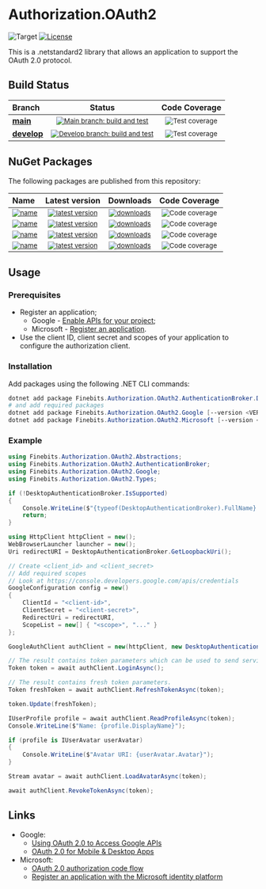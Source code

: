 # Authorization.OAuth2

![Target](https://img.shields.io/badge/dynamic/xml?label=Target&query=//TargetFramework[1]&url=https://raw.githubusercontent.com/finebits/Authorization.OAuth2/main/source/Authorization.OAuth2/Authorization.OAuth2.csproj)
[![License](https://img.shields.io/github/license/finebits/Authorization.OAuth2.svg)](https://github.com/finebits/Authorization.OAuth2/blob/main/LICENSE)

This is a .netstandard2 library that allows an application to support the OAuth 2.0 protocol.

## Build Status

|Branch|Status|Code Coverage|
|:-|:-:|:-:|
| **[main](https://github.com/finebits/Authorization.OAuth2/tree/main)** | <sub>[![Main branch: build and test](https://img.shields.io/github/actions/workflow/status/finebits/Authorization.OAuth2/build-and-test.yml?branch=main&logo=github&label=)](https://github.com/finebits/Authorization.OAuth2/actions/workflows/build-and-test.yml?query=branch%3Amain)</sub> | <sub>![Test coverage](https://img.shields.io/endpoint?url=https://gist.githubusercontent.com/finebits-github/74f6d448f4f568a286d4622e92afbc75/raw/Authorization.OAuth2-main-total-test-coverage.json)</sub> |
| **[develop](https://github.com/finebits/Authorization.OAuth2/tree/develop)** | <sub>[![Develop branch: build and test](https://img.shields.io/github/actions/workflow/status/finebits/Authorization.OAuth2/build-and-test.yml?branch=develop&logo=github&label=)](https://github.com/finebits/Authorization.OAuth2/actions/workflows/build-and-test.yml?query=branch%3Adevelop)</sub> | <sub>![Test coverage](https://img.shields.io/endpoint?url=https://gist.githubusercontent.com/finebits-github/74f6d448f4f568a286d4622e92afbc75/raw/Authorization.OAuth2-develop-total-test-coverage.json)</sub> |

## NuGet Packages

The following packages are published from this repository:

|Name|Latest version|Downloads|Code Coverage|
|:-|:-:|:-:|:-:|
| <sub> [![name](https://img.shields.io/badge/Finebits.Authorization.OAuth2-blue)](https://www.nuget.org/packages/Finebits.Authorization.OAuth2) </sub> | <sub> [![latest version](https://img.shields.io/nuget/v/Finebits.Authorization.OAuth2?logo=nuget&label)](https://www.nuget.org/packages/Finebits.Authorization.OAuth2) </sub> | <sub> [![downloads](https://img.shields.io/nuget/dt/Finebits.Authorization.OAuth2)](https://www.nuget.org/packages/Finebits.Authorization.OAuth2) </sub> | <sub> ![Code coverage](https://img.shields.io/endpoint?url=https://gist.githubusercontent.com/finebits-github/74f6d448f4f568a286d4622e92afbc75/raw/Authorization.OAuth2-main-Finebits.Authorization.OAuth2-test-coverage.json&label=coverage) </sub> |
| <sub> [![name](https://img.shields.io/badge/Finebits.Authorization.OAuth2.AuthenticationBroker.Desktop-blue)](https://www.nuget.org/packages/Finebits.Authorization.OAuth2.AuthenticationBroker.Desktop) </sub> | <sub> [![latest version](https://img.shields.io/nuget/v/Finebits.Authorization.OAuth2.AuthenticationBroker.Desktop?logo=nuget&label)](https://www.nuget.org/packages/Finebits.Authorization.OAuth2.AuthenticationBroker.Desktop) </sub> | <sub> [![downloads](https://img.shields.io/nuget/dt/Finebits.Authorization.OAuth2.AuthenticationBroker.Desktop)](https://www.nuget.org/packages/Finebits.Authorization.OAuth2.AuthenticationBroker.Desktop) </sub> | <sub> ![Code coverage](https://img.shields.io/endpoint?url=https://gist.githubusercontent.com/finebits-github/74f6d448f4f568a286d4622e92afbc75/raw/Authorization.OAuth2-main-Finebits.Authorization.OAuth2.AuthenticationBroker.Desktop-test-coverage.json&label=coverage) </sub> |
| <sub> [![name](https://img.shields.io/badge/Finebits.Authorization.OAuth2.Google-blue)](https://www.nuget.org/packages/Finebits.Authorization.OAuth2.Google) </sub> | <sub> [![latest version](https://img.shields.io/nuget/v/Finebits.Authorization.OAuth2.Google?logo=nuget&label)](https://www.nuget.org/packages/Finebits.Authorization.OAuth2.Google) </sub> | <sub> [![downloads](https://img.shields.io/nuget/dt/Finebits.Authorization.OAuth2.Google)](https://www.nuget.org/packages/Finebits.Authorization.OAuth2.Google) </sub> | <sub> ![Code coverage](https://img.shields.io/endpoint?url=https://gist.githubusercontent.com/finebits-github/74f6d448f4f568a286d4622e92afbc75/raw/Authorization.OAuth2-main-Finebits.Authorization.OAuth2.Google-test-coverage.json&label=coverage) </sub> |
| <sub> [![name](https://img.shields.io/badge/Finebits.Authorization.OAuth2.Microsoft-blue)](https://www.nuget.org/packages/Finebits.Authorization.OAuth2.Microsoft) </sub> | <sub> [![latest version](https://img.shields.io/nuget/v/Finebits.Authorization.OAuth2.Microsoft?logo=nuget&label)](https://www.nuget.org/packages/Finebits.Authorization.OAuth2.Microsoft) </sub> | <sub> [![downloads](https://img.shields.io/nuget/dt/Finebits.Authorization.OAuth2.Microsoft)](https://www.nuget.org/packages/Finebits.Authorization.OAuth2.Microsoft) </sub> | <sub> ![Code coverage](https://img.shields.io/endpoint?url=https://gist.githubusercontent.com/finebits-github/74f6d448f4f568a286d4622e92afbc75/raw/Authorization.OAuth2-main-Finebits.Authorization.OAuth2.Microsoft-test-coverage.json&label=coverage) </sub> |

## Usage

### Prerequisites

- Register an application;
  - Google - [Enable APIs for your project](https://developers.google.com/identity/protocols/oauth2/native-app#prerequisites);
  - Microsoft - [Register an application](https://learn.microsoft.com/en-us/azure/active-directory/develop/quickstart-register-app#register-an-application).
- Use the client ID, client secret and scopes of your application to configure the authorization client.

### Installation

Add packages using the following .NET CLI commands:

```powershell
dotnet add package Finebits.Authorization.OAuth2.AuthenticationBroker.Desktop [--version <VERSION>] [--prerelease]
# and add required packages
dotnet add package Finebits.Authorization.OAuth2.Google [--version <VERSION>] [--prerelease]
dotnet add package Finebits.Authorization.OAuth2.Microsoft [--version <VERSION>] [--prerelease]
```

### Example

```C#
using Finebits.Authorization.OAuth2.Abstractions;
using Finebits.Authorization.OAuth2.AuthenticationBroker;
using Finebits.Authorization.OAuth2.Google;
using Finebits.Authorization.OAuth2.Types;

if (!DesktopAuthenticationBroker.IsSupported)
{
    Console.WriteLine($"{typeof(DesktopAuthenticationBroker).FullName} is not supported.");
    return;
}

using HttpClient httpClient = new();
WebBrowserLauncher launcher = new();
Uri redirectURI = DesktopAuthenticationBroker.GetLoopbackUri();

// Create <client_id> and <client_secret>
// Add required scopes
// Look at https://console.developers.google.com/apis/credentials
GoogleConfiguration config = new()
{
    ClientId = "<client-id>",
    ClientSecret = "<client-secret>",
    RedirectUri = redirectURI,
    ScopeList = new[] { "<scope>", "..." }
};

GoogleAuthClient authClient = new(httpClient, new DesktopAuthenticationBroker(launcher), config);

// The result contains token parameters which can be used to send service requests.
Token token = await authClient.LoginAsync();

// The result contains fresh token parameters.
Token freshToken = await authClient.RefreshTokenAsync(token);

token.Update(freshToken);

IUserProfile profile = await authClient.ReadProfileAsync(token);
Console.WriteLine($"Name: {profile.DisplayName}");

if (profile is IUserAvatar userAvatar)
{
    Console.WriteLine($"Avatar URI: {userAvatar.Avatar}");
}

Stream avatar = await authClient.LoadAvatarAsync(token);

await authClient.RevokeTokenAsync(token);
```

## Links

- Google: 
  - [Using OAuth 2.0 to Access Google APIs](https://developers.google.com/identity/protocols/oauth2)
  - [OAuth 2.0 for Mobile & Desktop Apps](https://developers.google.com/identity/protocols/oauth2/native-app)
- Microsoft:
  - [OAuth 2.0 authorization code flow](https://learn.microsoft.com/en-us/azure/active-directory/develop/v2-oauth2-auth-code-flow)
  - [Register an application with the Microsoft identity platform](https://learn.microsoft.com/en-us/azure/active-directory/develop/quickstart-register-app)
